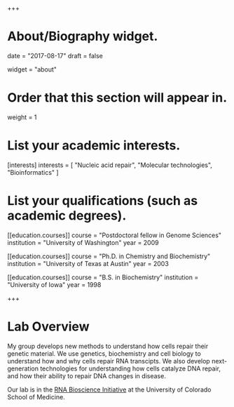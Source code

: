 +++
# About/Biography widget.

date = "2017-08-17"
draft = false

widget = "about"

# Order that this section will appear in.
weight = 1

# List your academic interests.
[interests]
  interests = [
    "Nucleic acid repair",
    "Molecular technologies",
    "Bioinformatics"
  ]

# List your qualifications (such as academic degrees).
[[education.courses]]
  course = "Postdoctoral fellow in Genome Sciences"
  institution = "University of Washington"
  year = 2009

[[education.courses]]
  course = "Ph.D. in Chemistry and Biochemistry"
  institution = "University of Texas at Austin"
  year = 2003
  
[[education.courses]]
  course = "B.S. in Biochemistry"
  institution = "University of Iowa"
  year = 1998
 
+++

# Lab Overview

My group develops new methods to understand how cells repair their genetic material. We use genetics, biochemistry and cell biology to understand how and why cells repair RNA transcipts. We also develop next-generation technologies for understanding how cells catalyze DNA repair, and how their ability to repair DNA changes in disease.

Our lab is in the [RNA Bioscience Initiative](http:///rnabio.co) at the University of Colorado School of Medicine.

